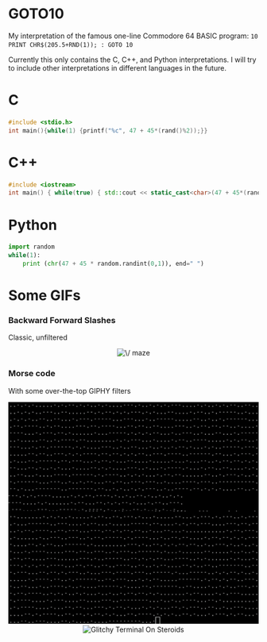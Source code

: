 # GOTO10

My interpretation of the famous one-line Commodore 64 BASIC program: `10 PRINT CHR$(205.5+RND(1)); : GOTO 10`

Currently this only contains the C, C++, and Python interpretations. I will try to include other interpretations in different languages in the future.

# C

```c
#include <stdio.h>
int main(){while(1) {printf("%c", 47 + 45*(rand()%2));}}
```

# C++

``` cpp
#include <iostream> 
int main() { while(true) { std::cout << static_cast<char>(47 + 45*(rand()%2)); } }
```
# Python

```python
import random
while(1):
	print (chr(47 + 45 * random.randint(0,1)), end=" ")
```

# Some GIFs

### Backward Forward Slashes

Classic, unfiltered

<p align="center">
  <img src="./gifs/unfilteredBackwardForward.gif" alt="\/ maze" width="550"/>
</p>

### Morse code

With some over-the-top GIPHY filters

<p align="center">
	<img src="./gifs/morseCode.gif" alt="Glitchy Morse Code" width="550"/>
	<img src="./gifs/terminalOnSteroids.gif" alt="Glitchy Terminal On Steroids" width="550"/>
</p>
